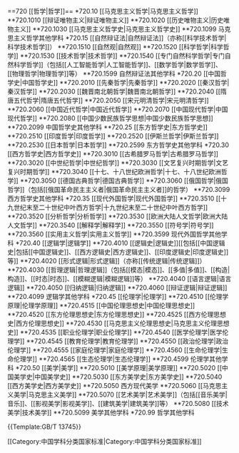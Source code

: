 ==720 [[哲学|哲学]]==
*720.10 [[马克思主义哲学|马克思主义哲学]]
**720.1010 [[辩证唯物主义|辩证唯物主义]]
**720.1020 [[历史唯物主义|历史唯物主义]]
**720.1030 [[马克思主义哲学史|马克思主义哲学史]]
**720.1099 马克思主义哲学其他学科
*720.15 [[自然辩证法|自然辩证法]]（亦称[[科学技术哲学|科学技术哲学]]）
**720.1510 [[自然观|自然观]]
**720.1520 [[科学哲学|科学哲学]]
**720.1530 [[技术哲学|技术哲学]]
**720.1540 [[专门自然科学哲学|专门自然科学哲学]]（包括[[人工智能哲学|人工智能哲学]]、[[数学哲学|数学哲学]]、[[物理哲学|物理哲学]]等）
**720.1599 自然辩证法其他学科
*720.20 [[中国哲学史|中国哲学史]]
**720.2010 [[先秦哲学|先秦哲学]]
**720.2020 [[秦汉哲学|秦汉哲学]]
**720.2030 [[魏晋南北朝哲学|魏晋南北朝哲学]]
**720.2040 [[隋唐五代哲学|隋唐五代哲学]]
**720.2050 [[宋元明清哲学|宋元明清哲学]]
**720.2060 [[中国近代哲学|中国近代哲学]]
**720.2070 [[中国现代哲学|中国现代哲学]]
**720.2080 [[中国少数民族哲学思想|中国少数民族哲学思想]]
**720.2099 中国哲学史其他学科
**720.25 [[东方哲学史|东方哲学史]]
**720.2510 [[印度哲学|印度哲学]]
**720.2520 [[伊斯兰哲学|伊斯兰哲学]]
**720.2530 [[日本哲学|日本哲学]]
**720.2599 东方哲学史其他学科
*720.30 [[西方哲学史|西方哲学史]]
**720.3010 [[古希腊罗马哲学|古希腊罗马哲学]]
**720.3020 [[中世纪哲学|中世纪哲学]]
**720.3030 [[文艺复兴时期哲学|文艺复兴时期哲学]]
**720.3040 [[十七、十八世纪欧洲哲学|十七、十八世纪欧洲哲学]]
**720.3050 [[德国古典哲学|德国古典哲学]]
**720.3060 [[俄国哲学|俄国哲学]]（包括[[俄国革命民主主义者|俄国革命民主主义者]]的哲学）
**720.3099 西方哲学史其他学科
*720.35 [[现代外国哲学|现代外国哲学]]
**720.3510 [[十九世纪末至二十世纪中叶西方哲学|十九世纪末至二十世纪中叶西方哲学]]
**720.3520 [[分析哲学|分析哲学]]
**720.3530 [[欧洲大陆人文哲学|欧洲大陆人文哲学]]
**720.3540 [[解释学|解释学]]
**720.3550 [[符号学|符号学]]
**720.3560 [[实用主义哲学|实用主义哲学]]
**720.3599 现代外国哲学其他学科
*720.40 [[逻辑学|逻辑学]]
**720.4010 [[逻辑史|逻辑史]][[包括[[中国逻辑史|包括[[中国逻辑史]]、[[西方逻辑史|西方逻辑史]]、[[印度逻辑史|印度逻辑史]]等]]
**720.4020 [[形式逻辑|形式逻辑]]（亦称[[传统逻辑|传统逻辑]]）
**720.4030 [[哲理逻辑|哲理逻辑]]（包括[[模态|模态]]、[[多值|多值]]、[[构造|构造]]、[[时态|时态]]、[[模糊逻辑|模糊逻辑]]等）
**720.4040 [[语言逻辑|语言逻辑]]
**720.4050 [[归纳逻辑|归纳逻辑]]
**720.4060 [[辩证逻辑|辩证逻辑]]
**720.4099 逻辑学其他学科
*720.45 [[伦理学|伦理学]]
**720.4510 [[伦理学原理|伦理学原理]]
**720.4515 [[中国伦理思想史|中国伦理思想史]]
**720.4520 [[东方伦理思想史|东方伦理思想史]]
**720.4525 [[西方伦理思想史|西方伦理思想史]]
**720.4530 [[马克思主义伦理思想史|马克思主义伦理思想史]]
**720.4535 [[职业伦理学|职业伦理学]]
**720.4540 [[医学伦理学|医学伦理学]]
**720.4545 [[教育伦理学|教育伦理学]]
**720.4550 [[政治伦理学|政治伦理学]]
**720.4555 [[家庭伦理学|家庭伦理学]]
**720.4560 [[生命伦理学|生命伦理学]]
**720.4565 [[生态伦理学|生态伦理学]]
**720.4599 伦理学其他学科
*720.50 [[美学|美学]]
**720.5010 [[美学原理|美学原理]]
**720.5020 [[中国美学史|中国美学史]]
**720.5030 [[东方美学史|东方美学史]]
**720.5040 [[西方美学史|西方美学史]]
**720.5050 西方现代美学
**720.5060 [[马克思主义美学|马克思主义美学]]
**720.5070 [[艺术美学|艺术美学]]（包括[[音乐美学|音乐]]、[[影视美学|影视美学]]、[[建筑美学|建筑美学]]等）
**720.5080 [[技术美学|技术美学]]
**720.5099 美学其他学科
*720.99 哲学其他学科

{{Template:GB/T 13745}}

[[Category:中国学科分类国家标准|Category:中国学科分类国家标准]]